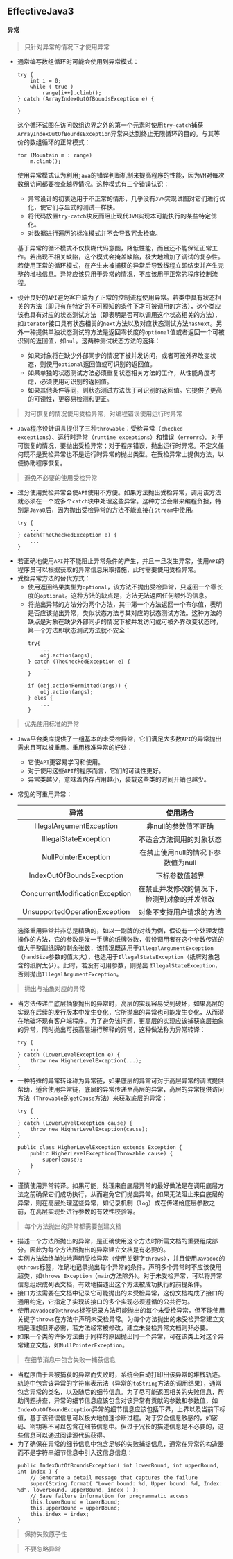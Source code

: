 ## EffectiveJava3

#### 异常

> 只针对异常的情况下才使用异常
  * 通常编写数组循环时可能会使用到异常模式：
    ```
    try {
        int i = 0; 
        while ( true ) 
            range[i++].climb(); 
    } catch (ArrayIndexOutOfBoundsException e) {

    }
    ``` 
    这个循环试图在访问数组边界之外的第一个元素时使用```try-catch```捕获```ArrayIndexOutOfBoundsException```异常来达到终止无限循环的目的。与其等价的数组循环的正常模式：
    ```
    for (Mountain m : range)
        m.climb();
    ```
    使用异常模式认为利用```java```的错误判断机制来提高程序的性能，因为```VM```对每次数组访问都要检查越界情况。这种模式有三个错误认识：
      * 异常设计的初衷适用于不正常的情形，几乎没有```JVM```实现试图对它们进行优化，使它们与显式的测试一样快。
      * 将代码放置```try-catch```块反而阻止现代```JVM```实现本可能执行的某些特定优化。
      * 对数据进行遍历的标准模式并不会导致冗余检查。

    基于异常的循环模式不仅模糊代码意图，降低性能，而且还不能保证正常工作。若出现不相关缺陷，这个模式会掩盖缺陷，极大地增加了调试的复杂性。若使用正常的循环模式，在产生未被捕获的异常后导致线程立即结束并产生完整的堆栈信息。异常应该只用于异常的情况，不应该用于正常的程序控制流程。
  * 设计良好的```API```避免客户端为了正常的控制流程使用异常。若类中具有状态相关的方法（即只有在特定的不可预知的条件下才可被调用的方法），这个类应该也具有对应的状态测试方法（即表明是否可以调用这个状态相关的方法），如```Iterator```接口具有状态相关的```next```方法以及对应状态测试方法```hasNext```。另外一种提供单独状态测试的方法是返回零长度的```optional```值或者返回一个可被识别的返回值，如```nul```。这两种测试状态方法的选择：
    * 如果对象将在缺少外部同步的情况下被并发访问，或者可被外界改变状态，则使用```optional```返回值或可识别的返回值。
    * 如果单独的状态测试方法必须重复状态相关方法的工作，从性能角度考虑，必须使用可识别的返回值。
    * 如果其他条件等同，则状态测试方法优于可识别的返回值。它提供了更高的可读性，更容易检测和更正。

> 对可恢复的情况使用受检异常，对编程错误使用运行时异常
  * ```Java```程序设计语言提供了三种```throwable```：受检异常（```checked exceptions```）、运行时异常（```runtime exceptions```）和错误（```errorrs```）。对于可恢复的情况，要抛出受检异常；对于程序错误，抛出运行时异常。不定义任何既不是受检异常也不是运行时异常的抛出类型。在受检异常上提供方法，以便协助程序恢复。

> 避免不必要的使用受检异常
  * 过分使用受检异常会使```API```使用不方便。如果方法抛出受检异常，调用该方法就必须在一个或多个```catch```块中处理这些异常。这种方法会带来编程负担，特别是```Java8```后，因为抛出受检异常的方法不能直接在```Stream```中使用。
    ```
    try {
        ...
    } catch(TheCheckedException e) {
        ...
    }
    ```
  * 若正确地使用```API```并不能阻止异常条件的产生，并且一旦发生异常，使用```API```的程序员可以根据获取的异常信息采取措施，此时需要使用受检异常。
  * 受检异常方法的替代方式：
    * 使用返回结果类型为```optional```，该方法不抛出受检异常，只返回一个零长度的```optional```。这种方法的缺点是，方法无法返回任何额外的信息。
    * 将抛出异常的方法分为两个方法，其中第一个方法返回一个布尔值，表明是否应该抛出异常，类似状态方法与其对应的状态测试方法。这种方法的缺点是对象在缺少外部同步的情况下被并发访问或可被外界改变状态时，第一个方法即状态测试方法就不安全：
      ```
      try{
          ...
          obj.action(args);
      } catch (TheCheckedException e) {
          ...
      }
      ```
      ```
      if (obj.actionPermitted(args)) {
          obj.action(args);
      } eles {
          ...
      }
      ```

> 优先使用标准的异常
  * ```Java```平台类库提供了一组基本的未受检异常，它们满足大多数```API```的异常抛出需求且可以被重用。重用标准异常的好处：
    * 它使```API```更容易学习和使用。
    * 对于使用这些```API```的程序而言，它们的可读性更好。
    * 异常类越少，意味着内存占用越小，装载这些类的时间开销也越少。
  * 常见的可重用异常：

    |异常|使用场合|
    |:------:|:------:|
    |IllegalArgumentException|非null的参数值不正确|
    |IllegalStateException|不适合方法调用的对象状态|
    |NullPointerException|在禁止使用null的情况下参数值为null|
    |IndexOutOfBoundsExecption|下标参数值越界|
    |ConcurrentModificationException|在禁止并发修改的情况下，检测到对象的并发修改|
    |UnsupportedOperationException|对象不支持用户请求的方法|

    选择重用异常并非总是精确的，如以一副牌的对线为例，假设有一个处理发牌操作的方法，它的参数是发一手牌的纸牌张数，假设调用者在这个参数传递的值大于整副纸牌的剩余张数，该情况既适用于```IllegalArgumentException```（```handSize```参数的值太大），也适用于```IllegalStateException```（纸牌对象包含的纸牌太少）。此时，若没有可用参数，则抛出
    ```IllegalStateException```，否则抛出```IllegalArgumentException```。

> 抛出与抽象对应的异常
  * 当方法传递由底层抽象抛出的异常时，高层的实现容易受到破坏，如果高层的实现在后续的发行版本中发生变化，它所抛出的异常也可能发生变化，从而潜在地破坏现有客户端程序。为了避免该问题，更高层的实现应该捕获底层抽象的异常，同时抛出可按高层进行解释的异常，这种做法称为异常转译：
    ```
    try {
        ...
    } catch (LowerLevelException e) {
        throw new HigherLevelException(...);
    }
    ```
  * 一种特殊的异常转译称为异常链，如果底层的异常可对于高层异常的调试提供帮助，适合使用异常链，底层的异常传递至高层的异常，高层的异常提供访问方法（```Throwable```的```getCause```方法）来获取底层的异常：
    ```
    try {
        ...
    } catch (LowerLevelException cause) {
        throw new HigherLevelException(cause);
    }
    ```
    ```
    public class HigherLevelException extends Exception {
        public HigherLevelException(Throwable cause) {
            super(cause);
        }
    }
    ```
  * 谨慎使用异常转译。如果可能，处理来自底层异常的最好做法是在调用底层方法之前确保它们成功执行，从而避免它们抛出异常。如果无法阻止来自底层的异常，则在高层处理这些异常，如记录机制（```log```）或在传递给底层参数之前，在高层实现处进行参数的有效性校验等。

> 每个方法抛出的异常都需要创建文档
  * 描述一个方法所抛出的异常，是正确使用这个方法时所需文档的重要组成部分。因此为每个方法所抛出的异常建立文档是有必要的。
  * 实例方法始终单独地声明受检异常（使用关键字```throws```），并且使用```Javadoc```的```@throws```标签，准确地记录抛出每个异常的条件。声明多个异常时不应该使用超类，如```throws Exception```（```main```方法除外）。对于未受检异常，可以将异常信息组织成列表文档，有效地描述出这个方法被成功执行的前提条件。
  * 接口方法需要在文档中记录它可能抛出的未受检异常，这份文档构成了接口的通用约定，它指定了实现该接口的多个实现必须遵循的公共行为。
  * 使用```Javadoc```的```@throws```标签记录方法可能抛出的每个未受检异常，但不能使用关键字```throws```在方法中声明未受检异常。为每个方法抛出的未受检异常建立文档是理想但非必需，若方法经常被修改，建立未受检异常文档则非必要。
  * 如果一个类的许多方法由于同样的原因抛出同一个异常，可在该类上对这个异常建立文档，如```NullPointerException```。

> 在细节消息中包含失败一捕获信息
  * 当程序由于未被捕获的异常而失败时，系统会自动打印出该异常的堆栈轨迹。轨迹中包含该异常的字符串表示法（异常的```toString```方法的调用结果），通常包含异常的类名，以及随后的细节信息。为了尽可能返回相关的失败信息，帮助问题排查，异常的细节信息应该包含对该异常有贡献的参数和参数值，如```IndexOutOfBoundException```异常的细节信息应该包括下界，上界以及当前下标值，基于该错误信息可以极大地加速诊断过程。对于安全信息敏感的，如密码、密钥等不可以包含在细节信息中。但过于冗长的描述信息是不必要的，这些信息可以通过阅读源代码获得。
  * 为了确保在异常的细节信息中包含足够的失败捕捉信息，通常在异常的构造器而不是字符串细节信息中引入这信息信息：
    ```
    public IndexOutOfBoundsException( int lowerBound, int upperBound, int index ) { 
        // Generate a detail message that captures the failure 
        super(String.format( "Lower bound: %d, Upper bound: %d, Index: %d", lowerBound, upperBound, index ) ); 
        // Save failure information for programmatic access 
        this.lowerBound = lowerBound; 
        this.upperBound = upperBound; 
        this.index = index; 
    }
    ```

> 保持失败原子性

> 不要忽略异常